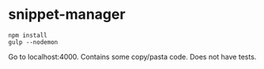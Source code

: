 # snippet-manager

````
npm install
gulp --nodemon
````

Go to localhost:4000.
Contains some copy/pasta code.
Does not have tests.
